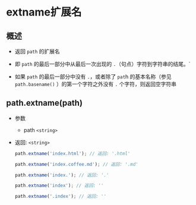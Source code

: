 # extname扩展名

## 概述

+ 返回 `path` 的扩展名

+ 即 `path` 的最后一部分中从最后一次出现的 `.`（句点）字符到字符串的结尾。\`

+ 如果 `path` 的最后一部分中没有 `.`，或者除了 `pat`h 的基本名称（参见 `path.basename()` ）的第一个字符之外没有 `.` 个字符，则返回空字符串

## path.extname(path)

+ 参数

  + path `<string>`

+ 返回: `<string>`

  ```javascript
  path.extname('index.html'); // 返回: '.html'

  path.extname('index.coffee.md'); // 返回: '.md'

  path.extname('index.'); // 返回: '.'

  path.extname('index'); // 返回: ''

  path.extname('.index'); // 返回: ''
  ```
